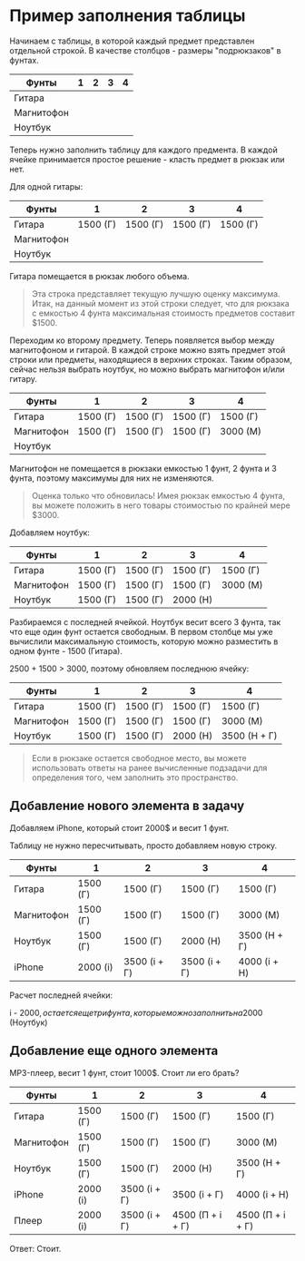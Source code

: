 # Пример заполнения таблицы

Начинаем с таблицы, в которой каждый предмет представлен отдельной строкой. В качестве столбцов - размеры "подрюкзаков" в фунтах.

Фунты|1|2|3|4
-|-|-|-|-
Гитара||||
Магнитофон||||
Ноутбук||||

Теперь нужно заполнить таблицу для каждого предмента. В каждой ячейке принимается простое решение - класть предмет в рюкзак или нет.

Для одной гитары:

Фунты|1|2|3|4
-|-|-|-|-
Гитара|1500 (Г)|1500 (Г)|1500 (Г)|1500 (Г)
Магнитофон||||
Ноутбук||||

Гитара помещается в рюкзак любого объема.

> Эта строка представляет текущую лучшую оценку мак­симума. Итак, на данный момент из этой строки следует, что для рюкзака с емкостью 4 фунта максимальная стоимость предметов составит $1500.

Переходим ко второму предмету. Теперь появляется выбор между магнито­фоном и гитарой. В каждой строке можно взять предмет этой строки или предметы, находящиеся в верхних строках. Таким образом, сейчас нельзя выбрать ноутбук, но можно выбрать магнитофон и/или гитару.

Фунты|1|2|3|4
-|-|-|-|-
Гитара|1500 (Г)|1500 (Г)|1500 (Г)|1500 (Г)
Магнитофон|1500 (Г)|1500 (Г)|1500 (Г)|3000 (М)
Ноутбук||||

Магнитофон не помещается в рюкзаки емкостью 1 фунт, 2 фунта и 3 фунта, поэтому максимумы для них не изменяются.

> Оценка только что обновилась! Имея рюкзак емкостью 4 фунта, вы можете положить в него товары стоимостью по крайней мере $3000.

Добавляем ноутбук:

Фунты|1|2|3|4
-|-|-|-|-
Гитара|1500 (Г)|1500 (Г)|1500 (Г)|1500 (Г)
Магнитофон|1500 (Г)|1500 (Г)|1500 (Г)|3000 (М)
Ноутбук|1500 (Г)|1500 (Г)|2000 (Н)|

Разбираемся с последней ячейкой. Ноутбук весит всего 3 фунта, так что еще один фунт остается свободным. В первом столбце мы уже вычислили максимальную стоимость, которую можно разместить в одном фунте - 1500 (Гитара).

2500 + 1500 > 3000, поэтому обновляем последнюю ячейку:

Фунты|1|2|3|4
-|-|-|-|-
Гитара|1500 (Г)|1500 (Г)|1500 (Г)|1500 (Г)
Магнитофон|1500 (Г)|1500 (Г)|1500 (Г)|3000 (М)
Ноутбук|1500 (Г)|1500 (Г)|2000 (Н)|3500 (Н + Г)

> Если в рюкзаке остается свободное место, вы можете использовать ответы на ранее вычисленные подзадачи для определения того, чем заполнить это пространство.

## Добавление нового элемента в задачу

Добавляем iPhone, который стоит 2000$ и весит 1 фунт.

Таблицу не нужно пересчитывать, просто добавляем новую строку.

Фунты|1|2|3|4
-|-|-|-|-
Гитара|1500 (Г)|1500 (Г)|1500 (Г)|1500 (Г)
Магнитофон|1500 (Г)|1500 (Г)|1500 (Г)|3000 (М)
Ноутбук|1500 (Г)|1500 (Г)|2000 (Н)|3500 (Н + Г)
iPhone|2000 (i)|3500 (i + Г)|3500 (i + Г)|4000 (i + Н)

Расчет последней ячейки:

i - 2000$, остается еще три фунта, которые можно заполнить на 2000$ (Ноутбук)

## Добавление еще одного элемента

MP3-плеер, весит 1 фунт, стоит 1000$. Стоит ли его брать?

Фунты|1|2|3|4
-|-|-|-|-
Гитара|1500 (Г)|1500 (Г)|1500 (Г)|1500 (Г)
Магнитофон|1500 (Г)|1500 (Г)|1500 (Г)|3000 (М)
Ноутбук|1500 (Г)|1500 (Г)|2000 (Н)|3500 (Н + Г)
iPhone|2000 (i)|3500 (i + Г)|3500 (i + Г)|4000 (i + Н)
Плеер|2000 (i)|3500 (i + Г)|4500 (П + i + Г)|4500 (П + i + Г)

Ответ: Стоит.